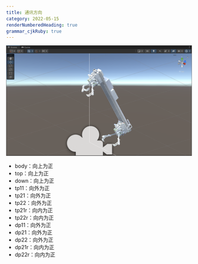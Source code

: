 ```yaml
---
title: 通讯方向
category: 2022-05-15
renderNumberedHeading: true
grammar_cjkRuby: true
---
```



![enter description here](./images/1652604065637.png)

- body：向上为正
- top：向上为正
- down：向上为正
- tp11：向外为正
- tp21：向外为正
- tp22：向外为正
- tp21r：向内为正
- tp22r：向内为正
- dp11：向外为正
- dp21：向外为正
- dp22：向外为正
- dp21r：向内为正
- dp22r：向内为正
